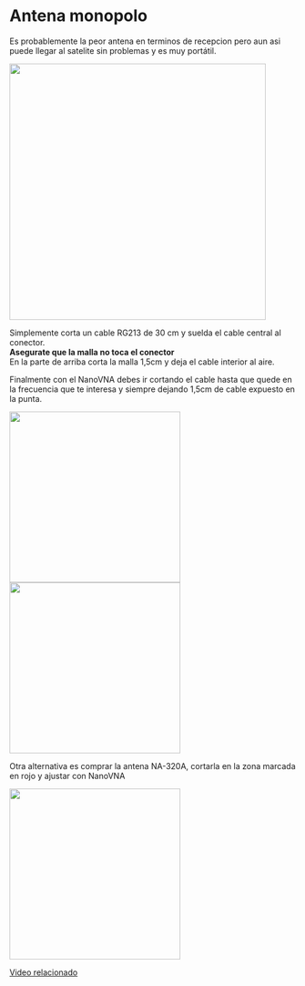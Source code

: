 # Antena monopolo

Es probablemente la peor antena en terminos de recepcion pero aun asi puede llegar al satelite sin problemas y es muy portátil.

<img height="450" src="/../_img/antennas/monopole.png" />

Simplemente corta un cable RG213 de 30 cm y suelda el cable central al conector.  
**Asegurate que la malla no toca el conector**  
En la parte de arriba corta la malla 1,5cm y deja el cable interior al aire.  

Finalmente con el NanoVNA debes ir cortando el cable hasta que quede en la frecuencia que te interesa y siempre dejando 1,5cm de cable expuesto en la punta.

<img height="300" src="/../_img/antennas/monopole_swr.jpg" />
<img height="300" src="/../_img/antennas/monopole_ex.jpg" />

Otra alternativa es comprar la antena NA-320A, cortarla en la zona marcada en rojo y ajustar con NanoVNA

<img height="300" src="/../_img/antennas/monopole_ali.png" />


[Video relacionado](https://www.youtube.com/watch?v=XA78nIEK8Kg)
